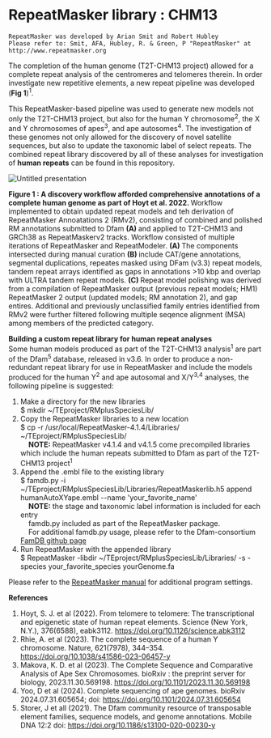 # RepeatMasker library : CHM13
```
RepeatMasker was developed by Arian Smit and Robert Hubley
Please refer to: Smit, AFA, Hubley, R. & Green, P "RepeatMasker" at
http://www.repeatmasker.org
```
The completion of the human genome (T2T-CHM13 project) allowed for a complete repeat analysis of the centromeres and telomeres therein. In order investigate new repetitive elements, a new repeat pipeline was developed (<b>Fig 1</b>)<sup>1</sup>. 

This RepeatMasker-based pipeline was used to generate new models not only the T2T-CHM13 project, but also for the human Y chromosome<sup>2</sup>, the X and Y chromosomes of apes<sup>3</sup>, and ape autosomes<sup>4</sup>. The investigation of these genomes not only allowed for the discovery of novel satellite sequences, but also to update the taxonomic label of select repeats. The combined repeat library discovered by all of these analyses for investigation of <b>human repeats</b> can be found in this repository. 

![Untitled presentation](https://github.com/user-attachments/assets/e1bf5099-9786-4905-9ccb-598722b9eb25)

<b> Figure 1 : A discovery workflow afforded comprehensive annotations of a complete human genome as part of Hoyt et al. 2022. </b> Workflow implemented to obtain updated repeat models and teh derivation of RepeatMasker Annoatations 2 (RMv2), consisting of combined and polished RM annotations submitted to Dfam <b> (A) </b> and applied to T2T-CHM13 and GRCh38 as RepeatMaskerv2 tracks. Workflow consisted of multiple iterations of RepeatMasker and RepeatModeler. <b> (A) </b> The components intersected during manual curation <b> (B) </b> include CAT/gene annotations, segmental duplications, repeates masked using DFam (v3.3) repeat models, tandem repeat arrays identified as gaps in annotations >10 kbp and overlap with ULTRA tandem repeat models. <b> (C) </b> Repeat model polishing was derived from a compilation of RepeatMasker output (previous repeat models; HM1) RepeatMasker 2 output (updated models; RM annotation 2), and gap entires. Additional and previously unclassified family entries identified from RMv2 were further filtered following multiple seqence alignment (MSA) among members of the predicted category.

<b>Building a custom repeat library for human repeat analyses</b><br>
Some human models produced as part of the T2T-CHM13 analysis<sup>1</sup> are part of the Dfam<sup>5</sup> database, released in v3.6. In order to produce a non-redundant repeat library for use in RepeatMasker and include the models produced for the human Y<sup>2</sup> and ape autosomal and X/Y<sup>3,4</sup> analyses, the following pipeline is suggested:

1. Make a directory for the new libraries
&nbsp;&nbsp;&nbsp;&nbsp;<br>$ mkdir ~/TEproject/RMplusSpeciesLib/
2. Copy the RepeatMasker libraries to a new location
&nbsp;&nbsp;&nbsp;&nbsp;<br>$ cp -r /usr/local/RepeatMasker-4.1.4/Libraries/ ~/TEproject/RMplusSpeciesLib/<br>
&nbsp;&nbsp;&nbsp;&nbsp;<b>NOTE:</b> RepeatMasker v4.1.4 and v4.1.5 come precompiled libraries which include the human repeats submitted to Dfam as part of the T2T-CHM13 project<sup>1</sup>
4. Append the .embl file to the existing library
&nbsp;&nbsp;&nbsp;&nbsp;<br>$ famdb.py -i ~/TEproject/RMplusSpeciesLib/Libraries/RepeatMaskerlib.h5 append
humanAutoXYape.embl --name 'your_favorite_name'<br>
&nbsp;&nbsp;&nbsp;&nbsp;<b>NOTE:</b> the stage and taxonomic label information is included for each entry<br>
&nbsp;&nbsp;&nbsp;&nbsp;famdb.py included as part of the RepeatMasker package.<br>
&nbsp;&nbsp;&nbsp;&nbsp;For additional famdb.py usage, please refer to the Dfam-consortium [FamDB github page](https://github.com/Dfam-consortium/FamDB)
5. Run RepeatMasker with the appended library
&nbsp;&nbsp;&nbsp;&nbsp;<br>$ RepeatMasker -libdir ~/TEproject/RMplusSpeciesLib/Libraries/ -s -species
your_favorite_species yourGenome.fa

Please refer to the [RepeatMasker manual](https://www.repeatmasker.org/webrepeatmaskerhelp.html#reading) for additional program settings.

<b>References</b>

1. Hoyt, S. J. et al (2022). From telomere to telomere: The transcriptional and epigenetic state of human repeat elements. Science (New York, N.Y.), 376(6588), eabk3112. https://doi.org/10.1126/science.abk3112
2. Rhie, A. et al (2023). The complete sequence of a human Y chromosome. Nature, 621(7978), 344–354. https://doi.org/10.1038/s41586-023-06457-y
3. Makova, K. D. et al (2023). The Complete Sequence and Comparative Analysis of Ape Sex Chromosomes. bioRxiv : the preprint server for biology, 2023.11.30.569198. https://doi.org/10.1101/2023.11.30.569198
4. Yoo, D et al (2024). Complete sequencing of ape genomes. bioRxiv 2024.07.31.605654; doi: https://doi.org/10.1101/2024.07.31.605654
5. Storer, J et all (2021). The Dfam community resource of transposable element families, sequence models, and genome annotations. Mobile DNA 12:2 doi: https://doi.org/10.1186/s13100-020-00230-y
   
